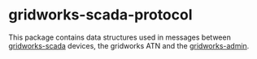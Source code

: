 # gridworks-scada-protocol

This package contains data structures used in messages between [gridworks-scada]
devices, the gridworks ATN and the [gridworks-admin].

[gridworks-scada]: https://github.com/thegridelectric/gridworks-scada 
[gridworks-admin]: https://pypi.org/project/gridworks-admin/